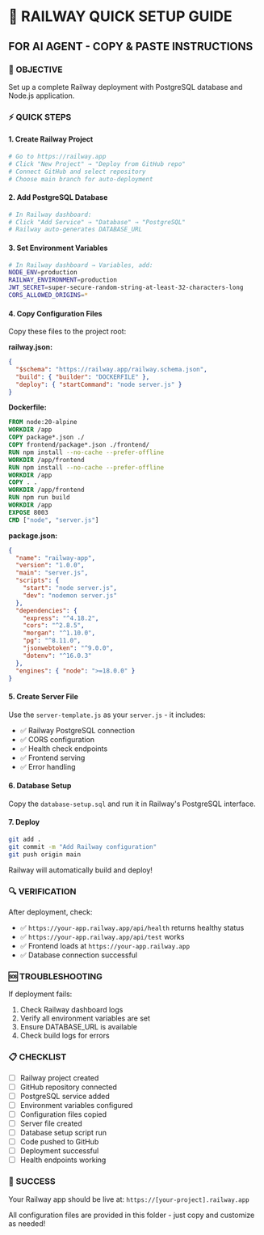 # 🚂 RAILWAY QUICK SETUP GUIDE

## FOR AI AGENT - COPY & PASTE INSTRUCTIONS

### 🎯 OBJECTIVE
Set up a complete Railway deployment with PostgreSQL database and Node.js application.

### ⚡ QUICK STEPS

#### 1. Create Railway Project
```bash
# Go to https://railway.app
# Click "New Project" → "Deploy from GitHub repo"
# Connect GitHub and select repository
# Choose main branch for auto-deployment
```

#### 2. Add PostgreSQL Database
```bash
# In Railway dashboard:
# Click "Add Service" → "Database" → "PostgreSQL"
# Railway auto-generates DATABASE_URL
```

#### 3. Set Environment Variables
```bash
# In Railway dashboard → Variables, add:
NODE_ENV=production
RAILWAY_ENVIRONMENT=production
JWT_SECRET=super-secure-random-string-at-least-32-characters-long
CORS_ALLOWED_ORIGINS=*
```

#### 4. Copy Configuration Files
Copy these files to the project root:

**railway.json:**
```json
{
  "$schema": "https://railway.app/railway.schema.json",
  "build": { "builder": "DOCKERFILE" },
  "deploy": { "startCommand": "node server.js" }
}
```

**Dockerfile:**
```dockerfile
FROM node:20-alpine
WORKDIR /app
COPY package*.json ./
COPY frontend/package*.json ./frontend/
RUN npm install --no-cache --prefer-offline
WORKDIR /app/frontend
RUN npm install --no-cache --prefer-offline
WORKDIR /app
COPY . .
WORKDIR /app/frontend
RUN npm run build
WORKDIR /app
EXPOSE 8003
CMD ["node", "server.js"]
```

**package.json:**
```json
{
  "name": "railway-app",
  "version": "1.0.0",
  "main": "server.js",
  "scripts": {
    "start": "node server.js",
    "dev": "nodemon server.js"
  },
  "dependencies": {
    "express": "^4.18.2",
    "cors": "^2.8.5",
    "morgan": "^1.10.0",
    "pg": "^8.11.0",
    "jsonwebtoken": "^9.0.0",
    "dotenv": "^16.0.3"
  },
  "engines": { "node": ">=18.0.0" }
}
```

#### 5. Create Server File
Use the `server-template.js` as your `server.js` - it includes:
- ✅ Railway PostgreSQL connection
- ✅ CORS configuration
- ✅ Health check endpoints
- ✅ Frontend serving
- ✅ Error handling

#### 6. Database Setup
Copy the `database-setup.sql` and run it in Railway's PostgreSQL interface.

#### 7. Deploy
```bash
git add .
git commit -m "Add Railway configuration"
git push origin main
```

Railway will automatically build and deploy!

### 🔍 VERIFICATION

After deployment, check:
- ✅ `https://your-app.railway.app/api/health` returns healthy status
- ✅ `https://your-app.railway.app/api/test` works
- ✅ Frontend loads at `https://your-app.railway.app`
- ✅ Database connection successful

### 🆘 TROUBLESHOOTING

If deployment fails:
1. Check Railway dashboard logs
2. Verify all environment variables are set
3. Ensure DATABASE_URL is available
4. Check build logs for errors

### 📋 CHECKLIST

- [ ] Railway project created
- [ ] GitHub repository connected
- [ ] PostgreSQL service added
- [ ] Environment variables configured
- [ ] Configuration files copied
- [ ] Server file created
- [ ] Database setup script run
- [ ] Code pushed to GitHub
- [ ] Deployment successful
- [ ] Health endpoints working

### 🎉 SUCCESS

Your Railway app should be live at: `https://[your-project].railway.app`

All configuration files are provided in this folder - just copy and customize as needed! 